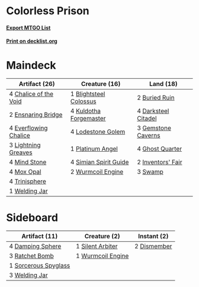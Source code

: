 # Colorless Prison

#### [Export MTGO List](../collection/Colorless%20Prison/Colorless%20Prison.txt)
#### [Print on decklist.org](http://decklist.org/?deckmain=1%09Blightsteel%20Colossus%0A2%09Buried%20Ruin%0A4%09Chalice%20of%20the%20Void%0A4%09Darksteel%20Citadel%0A2%09Ensnaring%20Bridge%0A4%09Everflowing%20Chalice%0A3%09Gemstone%20Caverns%0A4%09Ghost%20Quarter%0A2%09Inventors'%20Fair%0A4%09Kuldotha%20Forgemaster%0A3%09Lightning%20Greaves%0A4%09Lodestone%20Golem%0A4%09Mind%20Stone%0A4%09Mox%20Opal%0A1%09Platinum%20Angel%0A4%09Simian%20Spirit%20Guide%0A3%09Swamp%0A4%09Trinisphere%0A1%09Welding%20Jar%0A2%09Wurmcoil%20Engine&deckside=4%09Damping%20Sphere%0A2%09Dismember%0A3%09Ratchet%20Bomb%0A1%09Silent%20Arbiter%0A1%09Sorcerous%20Spyglass%0A3%09Welding%20Jar%0A1%09Wurmcoil%20Engine)
# Maindeck

|                                         Artifact (26)                                          |                                          Creature (16)                                          |                                          Land (18)                                           |
|------------------------------------------------------------------------------------------------|-------------------------------------------------------------------------------------------------|----------------------------------------------------------------------------------------------|
|4 [Chalice of the Void](http://gatherer.wizards.com/Pages/Card/Details.aspx?multiverseid=442211)|1 [Blightsteel Colossus](http://gatherer.wizards.com/Pages/Card/Details.aspx?multiverseid=221563)|2 [Buried Ruin](http://gatherer.wizards.com/Pages/Card/Details.aspx?multiverseid=389453)      |
|2 [Ensnaring Bridge](http://gatherer.wizards.com/Pages/Card/Details.aspx?multiverseid=15866)    |4 [Kuldotha Forgemaster](http://gatherer.wizards.com/Pages/Card/Details.aspx?multiverseid=215098)|4 [Darksteel Citadel](http://gatherer.wizards.com/Pages/Card/Details.aspx?multiverseid=389479)|
|4 [Everflowing Chalice](http://gatherer.wizards.com/Pages/Card/Details.aspx?multiverseid=220534)|4 [Lodestone Golem](http://gatherer.wizards.com/Pages/Card/Details.aspx?multiverseid=220536)     |3 [Gemstone Caverns](http://gatherer.wizards.com/Pages/Card/Details.aspx?multiverseid=122094) |
|3 [Lightning Greaves](http://gatherer.wizards.com/Pages/Card/Details.aspx?multiverseid=220528)  |1 [Platinum Angel](http://gatherer.wizards.com/Pages/Card/Details.aspx?multiverseid=106537)      |4 [Ghost Quarter](http://gatherer.wizards.com/Pages/Card/Details.aspx?multiverseid=389534)    |
|4 [Mind Stone](http://gatherer.wizards.com/Pages/Card/Details.aspx?multiverseid=135280)         |4 [Simian Spirit Guide](http://gatherer.wizards.com/Pages/Card/Details.aspx?multiverseid=442137) |2 [Inventors' Fair](http://gatherer.wizards.com/Pages/Card/Details.aspx?multiverseid=417820)  |
|4 [Mox Opal](http://gatherer.wizards.com/Pages/Card/Details.aspx?multiverseid=397719)           |2 [Wurmcoil Engine](http://gatherer.wizards.com/Pages/Card/Details.aspx?multiverseid=389756)     |3 [Swamp](http://gatherer.wizards.com/Pages/Card/Details.aspx?multiverseid=439858)            |
|4 [Trinisphere](http://gatherer.wizards.com/Pages/Card/Details.aspx?multiverseid=43545)         |                                                                                                 |                                                                                              |
|1 [Welding Jar](http://gatherer.wizards.com/Pages/Card/Details.aspx?multiverseid=48328)         |                                                                                                 |                                                                                              |


# Sideboard

|                                         Artifact (11)                                         |                                        Creature (2)                                        |                                     Instant (2)                                      |
|-----------------------------------------------------------------------------------------------|--------------------------------------------------------------------------------------------|--------------------------------------------------------------------------------------|
|4 [Damping Sphere](http://gatherer.wizards.com/Pages/Card/Details.aspx?multiverseid=443101)    |1 [Silent Arbiter](http://gatherer.wizards.com/Pages/Card/Details.aspx?multiverseid=73598)  |2 [Dismember](http://gatherer.wizards.com/Pages/Card/Details.aspx?multiverseid=382182)|
|3 [Ratchet Bomb](http://gatherer.wizards.com/Pages/Card/Details.aspx?multiverseid=370623)      |1 [Wurmcoil Engine](http://gatherer.wizards.com/Pages/Card/Details.aspx?multiverseid=389756)|                                                                                      |
|1 [Sorcerous Spyglass](http://gatherer.wizards.com/Pages/Card/Details.aspx?multiverseid=435407)|                                                                                            |                                                                                      |
|3 [Welding Jar](http://gatherer.wizards.com/Pages/Card/Details.aspx?multiverseid=48328)        |                                                                                            |                                                                                      |

